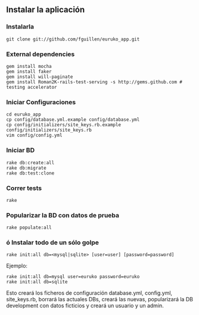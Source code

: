 Instalar la aplicación
----------------------

### Instalarla

    git clone git://github.com/fguillen/euruko_app.git  

### External dependencies
    gem install mocha
    gem install faker
    gem install will-paginate
    gem install Roman2K-rails-test-serving -s http://gems.github.com # testing accelerator

### Iniciar Configuraciones

    cd euruko_app
    cp config/database.yml.example config/database.yml 
    cp config/initializers/site_keys.rb.example config/initializers/site_keys.rb
    vim config/config.yml

### Iniciar BD

    rake db:create:all
    rake db:migrate
    rake db:test:clone

### Correr tests

    rake

### Popularizar la BD con datos de prueba

    rake populate:all


### ó Instalar todo de un sólo golpe
    rake init:all db=<mysql|sqlite> [user=user] [password=password]
    
Ejemplo:
    
    rake init:all db=mysql user=euruko password=euruko
    rake init:all db=sqlite
    
Esto creará los ficheros de configuración database.yml, config.yml, site_keys.rb, borrará las actuales DBs, creará las nuevas, popularizará la DB development con datos ficticios y creará un usuario y un admin.